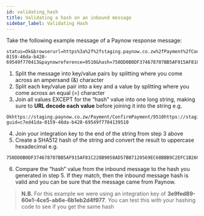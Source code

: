 ```yaml
---
id: validating_hash
title: Validating a hash on an inbound message
sidebar_label: Validating Hash
---
```

Take the following example message of a Paynow response message:

```http
status=Ok&browserurl=https%3a%2f%2fstaging.paynow.co.zw%2fPayment%2fConfirmPayment%2f9510&pollurl=https%3a%2f%2fstaging.paynow.co.zw%2fInterface%2fCheckPayment%2f%3fguid%3dc7ed41da-0159-46da-b428-69549f770413&paynowreference=9510&hash=750DD0B0DF374678707BB5AF915AF81C228B9058AD57BB7120569EC68BBB9C2EFC1B26C6375D2BC562AC909B3CD6B2AF1D42E1A5E479FFAC8F4FB3FDCE71DF4D
```

1.	Split the message into key/value pairs by splitting where you come across an ampersand (&) character
2.	Split each key/value pair into a key and a value by splitting where you come across an equal (=) character
3.	Join all values EXCEPT for the “hash” value into one long string, making sure to **URL decode each value** before joining it into the string 
e.g.
```http 
Okhttps://staging.paynow.co.zw/Payment/ConfirmPayment/9510https://staging.paynow.co.zw/Interface/CheckPayment/?guid=c7ed41da-0159-46da-b428-69549f7704139510
```
4.	Join your integration key to the end of the string from step 3 above
5.	Create a SHA512 hash of the string and convert the result to uppercase hexadecimal 
e.g.
```http
750DD0B0DF374678707BB5AF915AF81C228B9058AD57BB7120569EC68BBB9C2EFC1B26C6375D2BC562AC909B3CD6B2AF1D42E1A5E479FFAC8F4FB3FDCE71DF4D
```
6.	Compare the “hash” value from the inbound message to the hash you generated in step 5. If they match, then the inbound message hash is valid and you can be sure that the message came from Paynow.

> **N.B.** For this example we were using an integration key of **3e9fed89-60e1-4ce5-ab6e-6b1eb2d4f977**. You can test this with your hashing code to see if you get the same hash